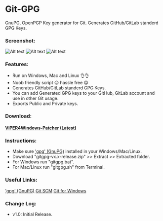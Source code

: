 # Git-GPG
GnuPG, OpenPGP Key generator for Git.
Generates GitHub/GitLab standerd GPG Keys.

### Screenshot:
![Alt text](/../screenshots/ScreenShot_20190416010434.png?raw=true)
![Alt text](/../screenshots/ScreenShot_20190416010434.png?raw=true)
![Alt text](/../screenshots/ScreenShot_20190416010434.png?raw=true)

### Features:
* Run on Windows, Mac and Linux 👌👌
* Noob friendly script 😉 hassle free 😋
* Generates GitHub/GitLab standerd GPG Keys. 
* You can add Generated GPG keys to your GitHub, GitLab account and use in other Git usage.
* Exports Public and Private keys.

### Download:
#### [ViPER4Windows-Patcher (Latest)](https://github.com/metaspook/ViPER4Windows-Patcher/releases/download/v1.1/v4w-patcher-v1.1-release.zip)

### Instructions:
* Make sure ['gpg' (GnuPG)](https://gnupg.org/download/index.html) installed in your Windows/Mac/Linux.
* Download "gitgpg-vx.x-release.zip" >> Extract >> Extracted folder.
* For Windows run "gitgpg.bat".
* For Mac/Linux run "gitgpg.sh" from Terminal.

### Useful Links:
['gpg' (GnuPG)](https://gnupg.org/download/index.html)
[Git SCM](https://git-scm.com/downloads)
[Git for Windows](https://gitforwindows.org)

### Change Log:
* v1.0: Initial Release.

